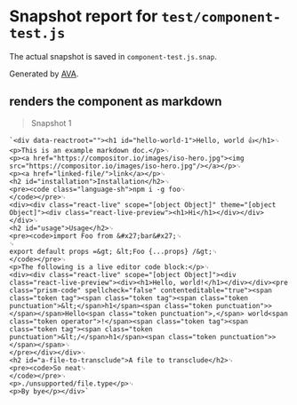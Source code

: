 # Snapshot report for `test/component-test.js`

The actual snapshot is saved in `component-test.js.snap`.

Generated by [AVA](https://ava.li).

## renders the component as markdown

> Snapshot 1

    `<div data-reactroot=""><h1 id="hello-world-1">Hello, world 👍</h1>␊
    <p>This is an example markdown doc.</p>␊
    <p><a href="https://compositor.io/images/iso-hero.jpg"><img src="https://compositor.io/images/iso-hero.jpg"/></a></p>␊
    <p><a href="linked-file/">link</a></p>␊
    <h2 id="installation">Installation</h2>␊
    <pre><code class="language-sh">npm i -g foo␊
    </code></pre>␊
    <div><div class="react-live" scope="[object Object]" theme="[object Object]"><div class="react-live-preview"><h1>Hi</h1></div></div></div>␊
    <h2 id="usage">Usage</h2>␊
    <pre><code>import Foo from &#x27;bar&#x27;␊
    ␊
    export default props =&gt; &lt;Foo {...props} /&gt;␊
    </code></pre>␊
    <p>The following is a live editor code block:</p>␊
    <div><div class="react-live" scope="[object Object]"><div class="react-live-preview"><div><h1>Hello, world!</h1></div></div><pre class="prism-code" spellcheck="false" contenteditable="true"><span class="token tag"><span class="token tag"><span class="token punctuation">&lt;</span>h1</span><span class="token punctuation">></span></span>Hello<span class="token punctuation">,</span> world<span class="token operator">!</span><span class="token tag"><span class="token tag"><span class="token punctuation">&lt;/</span>h1</span><span class="token punctuation">></span></span>␊
    </pre></div></div>␊
    <h2 id="a-file-to-transclude">A file to transclude</h2>␊
    <pre><code>So neat␊
    </code></pre>␊
    <p>./unsupported/file.type</p>␊
    <p>By bye</p></div>`
